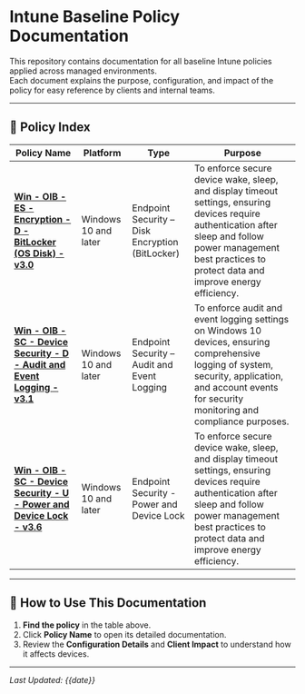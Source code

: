 # Intune Baseline Policy Documentation

This repository contains documentation for all baseline Intune policies applied across managed environments.  
Each document explains the purpose, configuration, and impact of the policy for easy reference by clients and internal teams.

---

## 📂 Policy Index

| Policy Name | Platform | Type | Purpose |
|-------------|----------|------|------|
| **[Win - OIB - ES - Encryption - D - BitLocker (OS Disk) - v3.0](https://github.com/VectorChoiceTechnologies/IntuneBaseLinePolicyDescription/blob/main/Intune%20Endpoint%20Security%20%E2%80%93%20BitLocker%20Policy.md#intune-endpoint-security--bitlocker-policy)** | Windows 10 and later | Endpoint Security – Disk Encryption (BitLocker) | To enforce secure device wake, sleep, and display timeout settings, ensuring devices require authentication after sleep and follow power management best practices to protect data and improve energy efficiency.|
| **[Win - OIB - SC - Device Security - D - Audit and Event Logging - v3.1](https://github.com/VectorChoiceTechnologies/IntuneBaseLinePolicyDescription/blob/main/Intune%20Endpoint%20Security%20-%20Audit%20and%20Event%20Logging.md#intune-policy-documentation---audit-and-event-logging---v31)** | Windows 10 and later | Endpoint Security – Audit and Event Logging | To enforce audit and event logging settings on Windows 10 devices, ensuring comprehensive logging of system, security, application, and account events for security monitoring and compliance purposes. |
| **[Win - OIB - SC - Device Security - U - Power and Device Lock - v3.6](https://github.com/VectorChoiceTechnologies/IntuneBaseLinePolicyDescription/blob/main/Intune%20Endpoint%20Secuirty%20-%20Power%20and%20Device%20Lock.md#intune-policy-documentation--power-and-device-lock---v36)** | Windows 10 and later | Endpoint Security - Power and Device Lock | To enforce secure device wake, sleep, and display timeout settings, ensuring devices require authentication after sleep and follow power management best practices to protect data and improve energy efficiency. |

---

## 📌 How to Use This Documentation
1. **Find the policy** in the table above.
2. Click **Policy Name** to open its detailed documentation.
3. Review the **Configuration Details** and **Client Impact** to understand how it affects devices.

---

_Last Updated: {{date}}_
